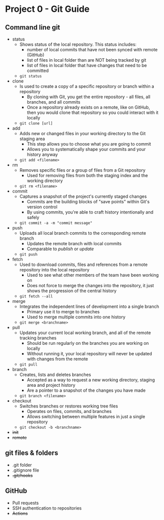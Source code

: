 # Project 0 - Git Guide

## Command line git

- status
  - Shows status of the local repository. This status includes:
    - number of local commits that have not been synced with remote (GitHub)
    - list of files in local folder than are NOT being tracked by git
    - list of files in local folder that have changes that need to be committed
  - `git status`
- clone
  - Is used to create a copy of a specific repository or branch within a repository
    - By cloning with Git, you get the entire repository - all files, all branches, and all commits
    - Once a repository already exists on a remote, like on GitHub, then you would clone that repository so you could interact with it locally
  - `git clone [url]`
- add
  - Adds new or changed files in your working directory to the Git staging area
    - This step allows you to choose what you are going to commit
    - Allows you to systematically shape your commits and your history anyway
  - `git add <filename>`
- rm
  - Removes specific files or a group of files from a Git repository
    - Used for removing files from both the staging index and the working directory
  - `git rm <filename>`
- commit
  - Captures a snapshot of the project's currently staged changes
    - Commits are the building blocks of "save points" within Git's version control
	- By using commits, you're able to craft history intentionally and safely
  - `git commit -a -m "commit message"`
- push
  - Uploads all local branch commits to the corresponding remote branch
    - Updates the remote branch with local commits
	- Comparable to *publish* or *update*
  - `git push`
- fetch
  - Used to download commits, files and references from a remote repository into the local repository
	- Used to see what other members of the team have been working on
	- Does not force to merge the changes into the repository, it just shows the progression of the central history
  - `git fetch --all`
- merge
  - Integrates the independent lines of development into a single branch
	- Primary use it to merge to branches
	- Used to merge multiple commits into one history
  - `git merge <branchname>`
- pull
  - Updates your current local working branch, and all of the remote tracking branches
	- Should be run regularly on the branches you are working on locally
	- Without running it, your local repository will never be updated with changes from the remote
  - `git pull`
- branch
  - Creates, lists and deletes branches
	- Accepted as a way to request a new working directory, staging area and project history
	- Are a pointer to a snapshot of the changes you have made
  - `git branch <filename>`
- checkout
  - Switches branches or restores working tree files
	- Operates on files, commits, and branches
	- Allows switching between multiple features in just a single repository
  - `git checkout -b <branchname>`
- ~~init~~
- ~~remote~~

## git files & folders

- .git folder
- .gitignore file
- ~~.git/hooks~~

## GitHub

- Pull requests
- SSH authentication to repositories
- ~~Actions~~